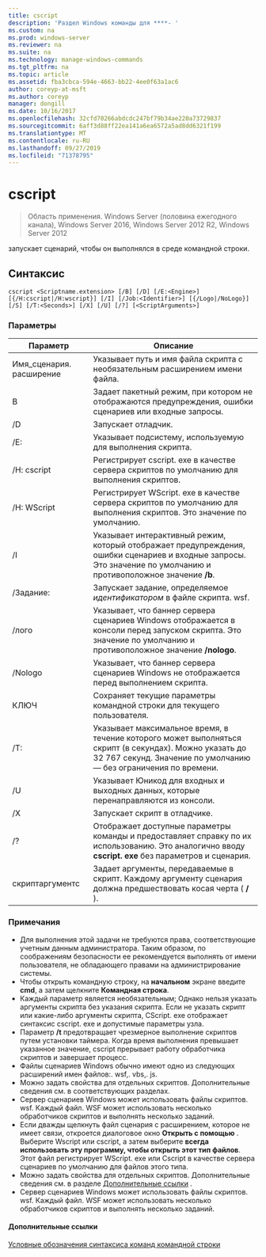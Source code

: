 ```yaml
---
title: cscript
description: 'Раздел Windows команды для ****- '
ms.custom: na
ms.prod: windows-server
ms.reviewer: na
ms.suite: na
ms.technology: manage-windows-commands
ms.tgt_pltfrm: na
ms.topic: article
ms.assetid: fba3cbca-594e-4663-bb22-4ee0f63a1ac6
author: coreyp-at-msft
ms.author: coreyp
manager: dongill
ms.date: 10/16/2017
ms.openlocfilehash: 32cfd70266abdcdc247bf79b34ae220a73729837
ms.sourcegitcommit: 6aff3d88ff22ea141a6ea6572a5ad8dd6321f199
ms.translationtype: MT
ms.contentlocale: ru-RU
ms.lasthandoff: 09/27/2019
ms.locfileid: "71378795"
---
```

# <a name="cscript"></a>cscript

>Область применения. Windows Server (половина ежегодного канала), Windows Server 2016, Windows Server 2012 R2, Windows Server 2012

запускает сценарий, чтобы он выполнялся в среде командной строки.
## <a name="syntax"></a>Синтаксис
```
cscript <Scriptname.extension> [/B] [/D] [/E:<Engine>] [{/H:cscript|/H:wscript}] [/I] [/Job:<Identifier>] [{/Logo|/NoLogo}] [/S] [/T:<Seconds>] [/X] [/U] [/?] [<ScriptArguments>]
```
### <a name="parameters"></a>Параметры

|      Параметр       |                                                                      Описание                                                                       |
|----------------------|--------------------------------------------------------------------------------------------------------------------------------------------------------|
| Имя_сценария. расширение |                                 Указывает путь и имя файла скрипта с необязательным расширением имени файла.                                 |
|          B          |                                Задает пакетный режим, при котором не отображаются предупреждения, ошибки сценариев или входные запросы.                                |
|          /D          |                                                                  Запускает отладчик.                                                                  |
|     /E: <Engine>      |                                                  Указывает подсистему, используемую для выполнения скрипта.                                                  |
|      /H: cscript      |                                         Регистрирует cscript. exe в качестве сервера скриптов по умолчанию для выполнения скриптов.                                          |
|      /H: WScript      |                               Регистрирует WScript. exe в качестве сервера скриптов по умолчанию для выполнения скриптов. Это значение по умолчанию.                               |
|          /I          |        Указывает интерактивный режим, который отображает предупреждения, ошибки сценариев и входные запросы. Это значение по умолчанию и противоположное значение **/b**.         |
|  /Задание: <Identifier>   |                                             Запускает задание, определяемое *идентификатором* в файле скрипта. wsf.                                             |
|        /лого         | Указывает, что баннер сервера сценариев Windows отображается в консоли перед запуском скрипта. Это значение по умолчанию и противоположное значение **/nologo**. |
|       /Nologo        |                                 Указывает, что баннер сервера сценариев Windows не отображается перед выполнением скрипта.                                 |
|          КЛЮЧ          |                                             Сохраняет текущие параметры командной строки для текущего пользователя.                                             |
|     /T: <Seconds>     |            Указывает максимальное время, в течение которого может выполняться скрипт (в секундах). Можно указать до 32 767 секунд. Значение по умолчанию — без ограничения по времени.             |
|          /U          |                                      Указывает Юникод для входных и выходных данных, которые перенаправляются из консоли.                                       |
|          /X          |                                                           Запускает скрипт в отладчике.                                                           |
|          /?          |  Отображает доступные параметры команды и предоставляет справку по их использованию. Это аналогично вводу **cscript. exe** без параметров и сценария.  |
|   скриптаргументс    |                        Задает аргументы, передаваемые в скрипт. Каждому аргументу сценария должна предшествовать косая черта ( **/** ).                         |

### <a name="remarks"></a>Примечания
-   Для выполнения этой задачи не требуются права, соответствующие учетным данным администратора. Таким образом, по соображениям безопасности ее рекомендуется выполнять от имени пользователя, не обладающего правами на администрирование системы.
-   Чтобы открыть командную строку, на **начальном** экране введите **cmd**, а затем щелкните **Командная строка**.
-   Каждый параметр является необязательным; Однако нельзя указать аргументы скрипта без указания скрипта. Если не указать скрипт или какие-либо аргументы скрипта, CScript. exe отображает синтаксис cscript. exe и допустимые параметры узла.
-   Параметр **/t** предотвращает чрезмерное выполнение скриптов путем установки таймера. Когда время выполнения превышает указанное значение, cscript прерывает работу обработчика скриптов и завершает процесс.
-   Файлы сценариев Windows обычно имеют одно из следующих расширений имен файлов:. wsf,. vbs,. js.
-   Можно задать свойства для отдельных скриптов. Дополнительные сведения см. в соответствующих разделах.
-   Сервер сценариев Windows может использовать файлы скриптов. wsf. Каждый файл. WSF может использовать несколько обработчиков скриптов и выполнять несколько заданий.
-   Если дважды щелкнуть файл сценария с расширением, которое не имеет связи, откроется диалоговое окно **Открыть с помощью** . Выберите Wscript или cscript, а затем выберите **всегда использовать эту программу, чтобы открыть этот тип файлов**. Этот файл регистрирует WScript. exe или Cscript в качестве сервера сценариев по умолчанию для файлов этого типа.
-   Можно задать свойства для отдельных скриптов. Дополнительные сведения см. в разделе [Дополнительные ссылки](#BKMK_references) .
-   Сервер сценариев Windows может использовать файлы скриптов. wsf. Каждый файл. WSF может использовать несколько обработчиков скриптов и выполнять несколько заданий.

#### <a name="BKMK_references"></a>Дополнительные ссылки

[Условные обозначения синтаксиса команд командной строки](command-line-syntax-key.md)
